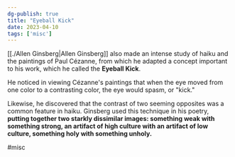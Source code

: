 ```yaml
---  
dg-publish: true  
title: "Eyeball Kick"  
date: 2023-04-10  
tags: ['misc']  
---  
```

  
  
  
[[./Allen Ginsberg|Allen Ginsberg]] also made an intense study of haiku and the paintings of Paul Cézanne, from which he adapted a concept important to his work, which he called the **Eyeball Kick**.   
  
He noticed in viewing Cézanne's paintings that when the eye moved from one color to a contrasting color, the eye would spasm, or "kick."   
  
Likewise, he discovered that the contrast of two seeming opposites was a common feature in haiku. Ginsberg used this technique in his poetry, **putting together two starkly dissimilar images: something weak with something strong, an artifact of high culture with an artifact of low culture, something holy with something unholy.**  
  
#misc 